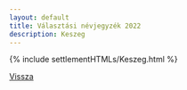 ```yaml
---
layout: default
title: Választási névjegyzék 2022
description: Keszeg
---
```


{% include settlementHTMLs/Keszeg.html %}

[Vissza](../)